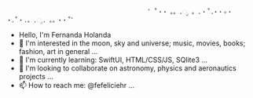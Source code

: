                                             ゜˚・⋆ 。。.ೃ 。.・˚.⋆・✧・⋆.˚・.。.ೃ. 。。⋆・˚゜ 

- Hello, I'm Fernanda Holanda
- 👀 I'm interested in the moon, sky and universe; music, movies, books; fashion, art in general  ...
- 🌱 I'm currently learning: SwiftUI, HTML/CSS/JS, SQlite3  ...
- 💞️ I'm looking to collaborate on astronomy, physics and aeronautics projects  ...
- 📫 How to reach me: @fefeliciehr  ...

<!---
fefelicity/fefelicity is a ✨ special ✨ repository because its `README.md` (this file) appears on your GitHub profile.
You can click the Preview link to take a look at your changes.
--->

